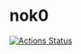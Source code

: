 # nok0
 [![Actions Status](https://github.com/tsuchinoko29/nok0/workflows/verify/badge.svg)](https://github.com/tsuchinoko29/nok0/actions)